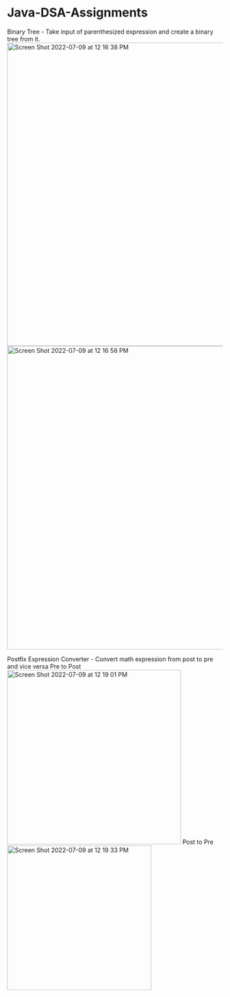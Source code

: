 # Java-DSA-Assignments

Binary Tree - Take input of parenthesized expression and create a binary tree from it. 
<img width="707" alt="Screen Shot 2022-07-09 at 12 16 38 PM" src="https://user-images.githubusercontent.com/59486235/178114014-f4fbfaaf-15d0-4481-aab7-743571fc6d27.png">
<img width="707" alt="Screen Shot 2022-07-09 at 12 16 58 PM" src="https://user-images.githubusercontent.com/59486235/178114032-c289986b-01ba-4dc8-b560-06688692f972.png">


Postfix Expression Converter - Convert math expression from post to pre and vice versa
Pre to Post
<img width="406" alt="Screen Shot 2022-07-09 at 12 19 01 PM" src="https://user-images.githubusercontent.com/59486235/178114114-0f56e26f-c9d5-4cfa-938d-d1a559c3f331.png">
Post to Pre
<img width="337" alt="Screen Shot 2022-07-09 at 12 19 33 PM" src="https://user-images.githubusercontent.com/59486235/178114129-662aea10-80aa-4040-8d0a-eff6d2655bc9.png">
